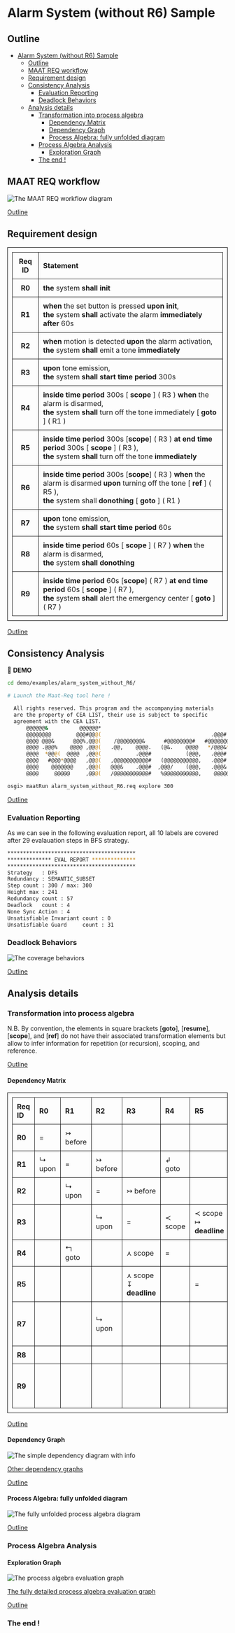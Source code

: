 # Alarm System (without R6) Sample

## Outline 

- [Alarm System (without R6) Sample](#alarm-system-without-r6-sample)
	- [Outline](#outline)
	- [MAAT REQ workflow](#maat-req-workflow)
	- [Requirement design](#requirement-design)
	- [Consistency Analysis](#consistency-analysis)
		- [Evaluation Reporting](#evaluation-reporting)
		- [Deadlock Behaviors](#deadlock-behaviors)
	- [Analysis details](#analysis-details)
		- [Transformation into process algebra](#transformation-into-process-algebra)
			- [Dependency Matrix](#dependency-matrix)
			- [Dependency Graph](#dependency-graph)
			- [Process Algebra: fully unfolded diagram](#process-algebra-fully-unfolded-diagram)
		- [Process Algebra Analysis](#process-algebra-analysis)
			- [Exploration Graph](#exploration-graph)
		- [The end !](#the-end-)

## MAAT REQ workflow

![The MAAT REQ workflow diagram](../../powerpoint/demo_maat_workflow.png)


[Outline](#outline)


## Requirement design 

| Req ID | Statement |
| :---: | :--- |
|R0| **the** system **shall** **init**|
|R1| **when** the set button is pressed **upon** **init**, <br/>**the** system **shall** activate the alarm **immediately after** 60s|
|R2| **when** motion is detected **upon** the alarm activation, <br/>**the** system **shall** emit a tone **immediately**|
|R3| **upon** tone emission, <br/>**the** system **shall** **start time period** 300s|
|R4| **inside time period** 300s [ **scope** ] ( R3 ) **when** the alarm is disarmed, <br/>**the** system **shall** turn off the tone immediately [ **goto** ] ( R1 )|
|R5| **inside time period** 300s [**scope**] ( R3 ) **at end time period** 300s [ **scope** ] ( R3 ), <br/>**the** system **shall** turn off the tone **immediately**|
|R6| **inside time period** 300s [**scope**] ( R3 ) **when** the alarm is disarmed **upon** turning off the tone [ **ref** ] ( R5 ), <br/>**the** system shall **donothing** [ **goto** ] ( R1 )|
|R7| **upon** tone emission, <br/>**the** system **shall** **start time period** 60s| 
|R8| **inside time period** 60s [ **scope** ] ( R7 ) **when** the alarm is disarmed, <br/>**the** system **shall** **donothing**|  
|R9| **inside time period** 60s [**scope**] ( R7 ) **at end time period** 60s [ **scope** ] ( R7 ), <br/>**the** system **shall** alert the emergency center [ **goto** ] ( R7 )|


[Outline](#outline)


## Consistency Analysis

:robot: **DEMO** 
```sh
cd demo/examples/alarm_system_without_R6/

# Launch the Maat-Req tool here !

  All rights reserved. This program and the accompanying materials 
  are the property of CEA LIST, their use is subject to specific 
  agreement with the CEA LIST.
      @@@@@@&          @@@@@@*                                               |           
      @@@@@@@@        @@@#@@@(                                   .@@@#       |    CEA LIST 2022       
      @@@@ @@@&      @@@%,@@@(    /@@@@@@@@&      #@@@@@@@@#   #@@@@@@@@@    |           
      @@@@ .@@@%    @@@@ ,@@@(   .@@,    @@@@.   (@&.    @@@@   */@@@&***    |    Version 0.8.1 (2022.12.01)       
      @@@@  *@@@(  @@@@  ,@@@(           .@@@#           (@@@,   .@@@#       |           
      @@@@   #@@@*@@@@   ,@@@(   ,@@@@@@@@@@@#   (@@@@@@@@@@@,   .@@@#       |           
      @@@@    @@@@@@@    ,@@@(   @@@&    .@@@#  ,@@@/    (@@@,   .@@@&       |           
      @@@@     @@@@@     ,@@@(   /@@@@@@@@@@@#   %@@@@@@@@@@@,    @@@@@@@    |           

osgi> maatRun alarm_system_without_R6.req explore 300
```


[Outline](#outline)


### Evaluation Reporting

As we can see in the following evaluation report, 
all 10 labels are covered after 29 evalauation steps in BFS strategy.

```sh
*****************************************
************** EVAL REPORT **************
*****************************************
Strategy   : DFS
Redundancy : SEMANTIC_SUBSET
Step count : 300 / max: 300
Height max : 241
Redundancy count : 57
Deadlock   count : 4
None Sync Action : 4
Unsatisfiable Invariant count : 0
Unsatisfiable Guard     count : 31
```

### Deadlock Behaviors

![The coverage behaviors](output/alarm_system_without_R6_paths_deadlock.svg)


[Outline](#outline)


## Analysis details


### Transformation into process algebra 
          

N.B. By convention, the elements in square brackets [**goto**], [**resume**], [**scope**], and [**ref**] do not have their associated transformation elements but allow to infer information for repetition (or recursion), scoping, and reference.


[Outline](#outline)


#### Dependency Matrix 

<head>
	<style>
		table,
		thead,
		th,
		td {
			padding: 10px;
			border: 1px solid black;
			border-collapse: collapse;
		}
		th {
			border: 1px solid;
			text-align: center;
		}
		td:nth-child(1) {
			border: 1px solid;
			font-weight:bold;
		}
	</style>
</head>

| Req ID |R0|R1|R2|R3|R4|R5|R7|R8|R9|
| :-- | :-- | :-- | :-- | :-- | :-- | :-- | :-- | :-- | :-- |
| R0 | = |&#8611; before | | | | | | | |
| R1 |&#8627; upon | = |&#8611; before | |&#8626; goto | | | | |
| R2 | |&#8627; upon | = |&#8611; before | | |&#8611; before | | |
| R3 | | |&#8627; upon | = |&#8826; scope |&#8826; scope<br/>&#8614; **deadline** | | | |
| R4 | |&#8624; goto | |&#8911; scope | = | | | | |
| R5 | | | |&#8911; scope<br/>&#8615; **deadline** | | = | | | |
| R7 | | |&#8627; upon | | | | = |&#8826; scope |&#8826; scope<br/>&#8614; **deadline**<br/>&#8626; goto |
| R8 | | | | | | |&#8911; scope | = | |
| R9 | | | | | | |&#8911; scope<br/>&#8615; **deadline**<br/>&#8624; goto | | = |


[Outline](#outline)


#### Dependency Graph 

![The simple dependency diagram with info](output/alarm_system_without_R6_dependency_diag_info.svg)


[Other dependency graphs](dependency_graph.md)


[Outline](#outline)


#### Process Algebra: fully unfolded diagram 

![The fully unfolded process algebra diagram](output/alarm_system_without_R6_simplified_diag.svg)


[Outline](#outline)


### Process Algebra Analysis 

#### Exploration Graph 

![The process algebra evaluation graph](output/alarm_system_without_R6_graph_light.svg)

[The fully detailed process algebra evaluation graph](evaluation_graph.md)


[Outline](#outline)

### The end !

